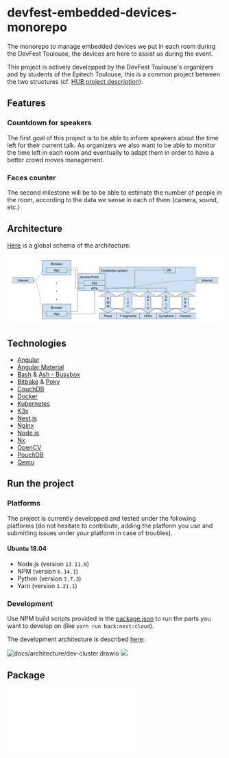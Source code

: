 # devfest-embedded-devices-monorepo

The monorepo to manage embedded devices we put in each room during the DevFest Toulouse, the devices are here to assist us during the event.

This project is actively developped by the DevFest Toulouse's organizers and by students of the Epitech Toulouse, this is a common project between the two structures (cf. [HUB project description](./docs/miscellaneous/epitech-project-description.md)).

## Features

### Countdown for speakers

The first goal of this project is to be able to inform speakers about the time left for their current talk. As organizers we also want to be able to monitor the time left in each room and eventually to adapt them in order to have a better crowd moves management.

### Faces counter

The second milestone will be to be able to estimate the number of people in the room, according to the data we sense in each of them (camera, sound, etc.)

## Architecture

[Here](./docs/architecture/general-schema.png) is a global schema of the architecture:

![image.png](./docs/architecture/general-schema.png)

## Technologies

- [Angular](https://github.com/angular/angular)
- [Angular Material](https://github.com/angular/components)
- [Bash](http://git.savannah.gnu.org/cgit/bash.git) & [Ash - Busybox](https://git.busybox.net/busybox/)
- [Bitbake](https://github.com/openembedded/bitbake) & [Poky](https://github.com/jku/poky)
- [CouchDB](https://github.com/apache/couchdb)
- [Docker](https://github.com/docker/docker-ce)
- [Kubernetes](https://github.com/kubernetes/kubernetes)
- [K3s](https://github.com/rancher/k3s)
- [Nest.js](https://github.com/nestjs/nest)
- [Nginx](https://github.com/nginx/nginx)
- [Node.js](https://github.com/nodejs/node)
- [Nx](https://github.com/nrwl/nx)
- [OpenCV](https://github.com/opencv/opencv)
- [PouchDB](https://github.com/pouchdb/pouchdb)
- [Qemu](https://github.com/qemu/qemu)

## Run the project

### Platforms

The project is currently developped and tested under the following platforms (do not hesitate to contribute, adding the platform you use and submitting issues under your platform in case of troubles).

#### Ubuntu 18.04

- Node.js (version `13.11.0`)
- NPM (version `6.14.1`)
- Python (version `3.7.3`)
- Yarn (version `1.21.1`)

### Development

Use NPM build scripts provided in the [package.json](./package.json) to run the parts you want to develop on (like `yarn run back:nest:cloud`).

The development architecture is described [here](./docs/architecture/dev-cluster.drawio):

![docs/architecture/dev-cluster.drawio](./docs/architecture/dev-cluster.drawio)
<img src="./docs/architecture/dev-cluster.drawio">

## Package

![package.json](./package.json)
